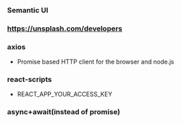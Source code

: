 ### Semantic UI

### https://unsplash.com/developers

### axios

- Promise based HTTP client for the browser and node.js

### react-scripts

- REACT_APP_YOUR_ACCESS_KEY

### async+await(instead of promise)
